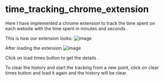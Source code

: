 # time_tracking_chrome_extension

Here I have implemented a chrome extension to track the time spent on each website with the time spent in minutes and seconds .

This is how our extension looks:
![image](https://github.com/shruti2403/time_tracking_chrome_extension/assets/94970502/92f8c657-f9f4-4373-b110-886cfd13ccc7)

After loading the extension
![image](https://github.com/shruti2403/time_tracking_chrome_extension/assets/94970502/df174924-f1f1-4d11-ac36-d657474077db)

Click on load times button to get the details .

To clear the history and start the tracking from a new point, click on clear times button and load it again and the history will be clear.


